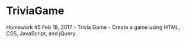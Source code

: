 # TriviaGame
Homework #5 Feb 18, 2017 - Trivia Game - Create a game using HTML, CSS, JavaScript, and  jQuery.
